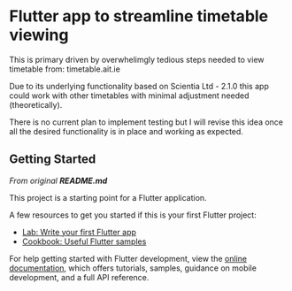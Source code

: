 # Flutter app to streamline timetable viewing

This is primary driven by overwhelimgly tedious steps needed to view timetable from: timetable.ait.ie

Due to its underlying functionality based on Scientia Ltd - 2.1.0 this app could work with other timetables with minimal adjustment needed (theoretically).

There is no current plan to implement testing but I will revise this idea once all the desired functionality is in place and working as expected.



## Getting Started
*From original* ***README.md***

This project is a starting point for a Flutter application.

A few resources to get you started if this is your first Flutter project:

- [Lab: Write your first Flutter app](https://docs.flutter.dev/get-started/codelab)
- [Cookbook: Useful Flutter samples](https://docs.flutter.dev/cookbook)

For help getting started with Flutter development, view the
[online documentation](https://docs.flutter.dev/), which offers tutorials,
samples, guidance on mobile development, and a full API reference.
